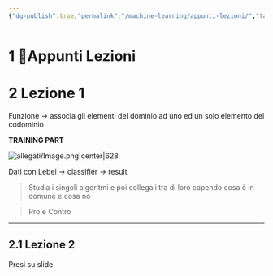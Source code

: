 ```yaml
---
{"dg-publish":true,"permalink":"/machine-learning/appunti-lezioni/","tags":["appunti"]}
---
```



# 1 📝Appunti Lezioni

# 2 Lezione 1

Funzione → associa gli elementi del dominio ad uno ed un solo elemento del codominio

**TRAINING PART**

![allegati/Image.png|center|628](/img/user/allegati/Image.png)

Dati con Lebel → classifier → result

> Studia i singoli algoritmi e poi collegali tra di loro capendo cosa è in comune e cosa no

> Pro e Contro

---

## 2.1 Lezione 2

Presi su slide